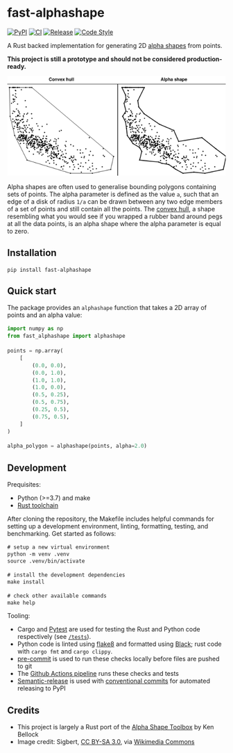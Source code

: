 # fast-alphashape

[![PyPI](https://img.shields.io/pypi/v/fast-alphashape?style=for-the-badge)](https://pypi.org/project/fast-alphashape/)
[![CI](https://img.shields.io/github/workflow/status/mblackgeo/fast-alphashape/ci?label=CI&style=for-the-badge)](https://github.com/mblackgeo/fast-alphashape/actions)
[![Release](https://img.shields.io/github/workflow/status/mblackgeo/fast-alphashape/release?label=RELEASE&style=for-the-badge)](https://github.com/mblackgeo/fast-alphashape/actions)
[![Code Style](https://img.shields.io/static/v1?label=code%20style&message=black&color=blue&style=for-the-badge)](https://github.com/psf/black)

A Rust backed implementation for generating 2D [alpha shapes](https://en.wikipedia.org/wiki/Alpha_shape) from points.

**This project is still a prototype and should not be considered production-ready.**

![Comparison of convex hull versus alpha shape](image.png)

Alpha shapes are often used to generalise bounding polygons containing sets of points. The alpha parameter is defined as the value `a`, such that an edge of a disk of radius `1/a` can be drawn between any two edge members of a set of points and still contain all the points. The [convex hull](https://en.wikipedia.org/wiki/Convex_hull), a shape resembling what you would see if you wrapped a rubber band around pegs at all the data points, is an alpha shape where the alpha parameter is equal to zero.


## Installation

```shell
pip install fast-alphashape
```


## Quick start

The package provides an `alphashape` function that takes a 2D array of points and an alpha value:

```python
import numpy as np
from fast_alphashape import alphashape

points = np.array(
    [
        (0.0, 0.0),
        (0.0, 1.0),
        (1.0, 1.0),
        (1.0, 0.0),
        (0.5, 0.25),
        (0.5, 0.75),
        (0.25, 0.5),
        (0.75, 0.5),
    ]
)

alpha_polygon = alphashape(points, alpha=2.0)
```


## Development

Prequisites:

* Python (>=3.7) and make
* [Rust toolchain](https://rustup.rs/)

After cloning the repository, the Makefile includes helpful commands for setting up a development environment, linting, formatting, testing, and benchmarking. Get started as follows:

```shell
# setup a new virtual environment
python -m venv .venv
source .venv/bin/activate

# install the development dependencies
make install

# check other available commands
make help
```

Tooling:

* Cargo and [Pytest](https://docs.pytest.org/en/6.2.x/) are used for testing the Rust and Python code respectively (see [`/tests`](/tests/)).
* Python code is linted using [flake8](https://flake8.pycqa.org/en/latest/) and formatted using [Black](https://github.com/psf/black); rust code with `cargo fmt` and `cargo clippy`.
* [pre-commit](https://pre-commit.com/) is used to run these checks locally before files are pushed to git
* The [Github Actions pipeline](.github/workflows/ci.yml) runs these checks and tests
* [Semantic-release](https://python-semantic-release.readthedocs.io/en/latest/) is used with [conventional commits](https://www.conventionalcommits.org/en/v1.0.0/) for automated releasing to PyPI


## Credits

* This project is largely a Rust port of the [Alpha Shape Toolbox](https://github.com/bellockk/alphashape) by Ken Bellock
* Image credit: Sigbert, [CC BY-SA 3.0](https://creativecommons.org/licenses/by-sa/3.0), via [Wikimedia Commons](https://commons.wikimedia.org/wiki/File:ScagnosticsBase.svg)
